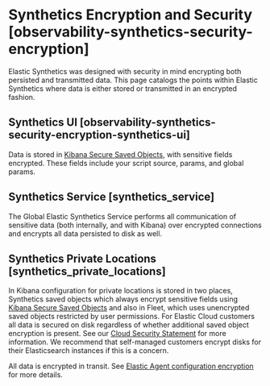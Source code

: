 # Synthetics Encryption and Security [observability-synthetics-security-encryption]

Elastic Synthetics was designed with security in mind encrypting both persisted and transmitted data. This page catalogs the points within Elastic Synthetics where data is either stored or transmitted in an encrypted fashion.


## Synthetics UI [observability-synthetics-security-encryption-synthetics-ui] 

Data is stored in [Kibana Secure Saved Objects](../../../deploy-manage/security/secure-saved-objects.md), with sensitive fields encrypted. These fields include your script source, params, and global params.


## Synthetics Service [synthetics_service] 

The Global Elastic Synthetics Service performs all communication of sensitive data (both internally, and with Kibana) over encrypted connections and encrypts all data persisted to disk as well.


## Synthetics Private Locations [synthetics_private_locations] 

In Kibana configuration for private locations is stored in two places, Synthetics saved objects which always encrypt sensitive fields using [Kibana Secure Saved Objects](../../../deploy-manage/security/secure-saved-objects.md) and also in Fleet, which uses unencrypted saved objects restricted by user permissions. For Elastic Cloud customers all data is secured on disk regardless of whether additional saved object encryption is present. See our [Cloud Security Statement](https://www.elastic.co/cloud/security) for more information. We recommend that self-managed customers encrypt disks for their Elasticsearch instances if this is a concern.

All data is encrypted in transit. See [Elastic Agent configuration encryption](asciidocalypse://docs/docs-content/docs/reference/ingestion-tools/fleet/_agent_configuration_encryption.md) for more details.


